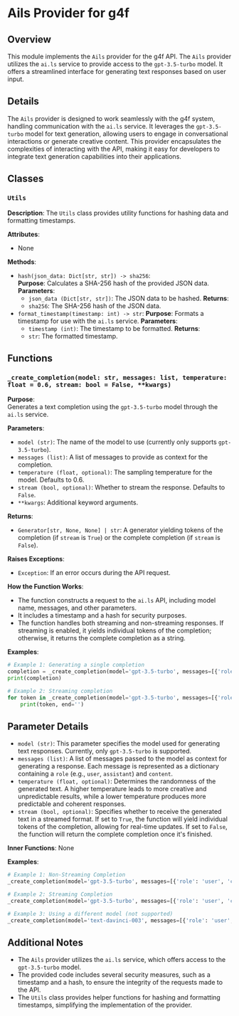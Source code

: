 # Ails Provider for g4f
## Overview
This module implements the `Ails` provider for the g4f API. The `Ails` provider utilizes the `ai.ls` service to provide access to the `gpt-3.5-turbo` model. It offers a streamlined interface for generating text responses based on user input.

## Details
The `Ails` provider is designed to work seamlessly with the g4f system, handling communication with the `ai.ls` service. It leverages the `gpt-3.5-turbo` model for text generation, allowing users to engage in conversational interactions or generate creative content. This provider encapsulates the complexities of interacting with the API, making it easy for developers to integrate text generation capabilities into their applications.

## Classes
### `Utils`
**Description**: 
The `Utils` class provides utility functions for hashing data and formatting timestamps. 

**Attributes**:
- None

**Methods**:
- `hash(json_data: Dict[str, str]) -> sha256`:  
   **Purpose**:  Calculates a SHA-256 hash of the provided JSON data.
   **Parameters**:
    - `json_data (Dict[str, str])`: The JSON data to be hashed.
   **Returns**:
    - `sha256`: The SHA-256 hash of the JSON data.
- `format_timestamp(timestamp: int) -> str`: 
   **Purpose**: Formats a timestamp for use with the `ai.ls` service.
   **Parameters**:
    - `timestamp (int)`: The timestamp to be formatted.
   **Returns**:
    - `str`: The formatted timestamp.

## Functions
### `_create_completion(model: str, messages: list, temperature: float = 0.6, stream: bool = False, **kwargs)`
**Purpose**:  
Generates a text completion using the `gpt-3.5-turbo` model through the `ai.ls` service.

**Parameters**:
- `model (str)`: The name of the model to use (currently only supports `gpt-3.5-turbo`).
- `messages (list)`: A list of messages to provide as context for the completion.
- `temperature (float, optional)`: The sampling temperature for the model. Defaults to 0.6.
- `stream (bool, optional)`: Whether to stream the response. Defaults to `False`.
- `**kwargs`:  Additional keyword arguments.

**Returns**:
- `Generator[str, None, None] | str`: A generator yielding tokens of the completion (if `stream` is `True`) or the complete completion (if `stream` is `False`).

**Raises Exceptions**:
- `Exception`: If an error occurs during the API request.

**How the Function Works**: 
- The function constructs a request to the `ai.ls` API, including model name, messages, and other parameters. 
- It includes a timestamp and a hash for security purposes.
- The function handles both streaming and non-streaming responses. If streaming is enabled, it yields individual tokens of the completion; otherwise, it returns the complete completion as a string.

**Examples**:
```python
# Example 1: Generating a single completion
completion = _create_completion(model='gpt-3.5-turbo', messages=[{'role': 'user', 'content': 'Hello, how are you?'}])
print(completion)

# Example 2: Streaming completion
for token in _create_completion(model='gpt-3.5-turbo', messages=[{'role': 'user', 'content': 'What is the meaning of life?'}], stream=True):
    print(token, end='')
```

## Parameter Details
- `model (str)`: This parameter specifies the model used for generating text responses. Currently, only `gpt-3.5-turbo` is supported.
- `messages (list)`:  A list of messages passed to the model as context for generating a response. Each message is represented as a dictionary containing a `role` (e.g., `user`, `assistant`) and `content`.
- `temperature (float, optional)`: Determines the randomness of the generated text. A higher temperature leads to more creative and unpredictable results, while a lower temperature produces more predictable and coherent responses.
- `stream (bool, optional)`: Specifies whether to receive the generated text in a streamed format. If set to `True`, the function will yield individual tokens of the completion, allowing for real-time updates. If set to `False`, the function will return the complete completion once it's finished.

**Inner Functions**: None

**Examples**:
```python
# Example 1: Non-Streaming Completion
_create_completion(model='gpt-3.5-turbo', messages=[{'role': 'user', 'content': 'What is the meaning of life?'}], stream=False)

# Example 2: Streaming Completion
_create_completion(model='gpt-3.5-turbo', messages=[{'role': 'user', 'content': 'Write a poem about a cat.'}], stream=True) 

# Example 3: Using a different model (not supported)
_create_completion(model='text-davinci-003', messages=[{'role': 'user', 'content': 'What is the meaning of life?'}], stream=False) 
```

## Additional Notes
- The `Ails` provider utilizes the `ai.ls` service, which offers access to the `gpt-3.5-turbo` model. 
- The provided code includes several security measures, such as a timestamp and a hash, to ensure the integrity of the requests made to the API.
- The `Utils` class provides helper functions for hashing and formatting timestamps, simplifying the implementation of the provider.